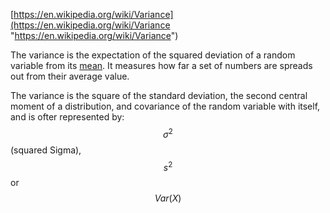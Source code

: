 [https://en.wikipedia.org/wiki/Variance](https://en.wikipedia.org/wiki/Variance "https://en.wikipedia.org/wiki/Variance")

The variance is the expectation of the squared deviation of a random variable from its [mean](/second-question.md). It measures how far a set of numbers are spreads out from their average value.

The variance is the square of the standard deviation, the second central moment of a distribution, and covariance of the random variable with itself, and is ofter represented by: $$\sigma^2$$\(squared Sigma\), $$s^2$$ or $$Var(X)$$

